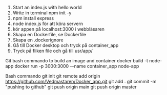 1. Start an index.js with hello world
2. Write in terminal npm init -y
3. npm install express
4. node index.js för att köra servern
5. kör appen på localhost:3000 i webbläsaren
6. Skapa en Dockerfile, se Dockerfile
7. Skapa en .dockerignore
8. Gå till Docker desktop och tryck på container_app
9. Tryck på fliken file och gå till usr/app/

Git bash commando to build an image and container
docker build -t node-app
docker run -p 3000:3000 --name container_app node-app 

Bash commando
git init
git remote add origin https://github.com/Vedmastaren/Docker_app.git
git add .
git commit -m "pushing to github"
git push origin main
git push origin master

